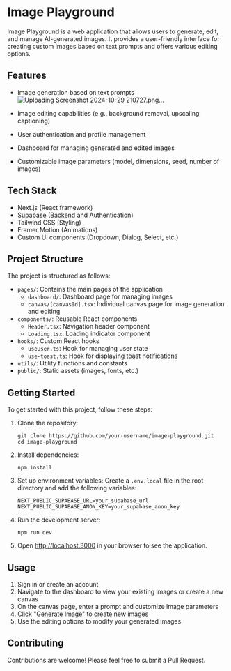 # Image Playground

Image Playground is a web application that allows users to generate, edit, and manage AI-generated images. It provides a user-friendly interface for creating custom images based on text prompts and offers various editing options.

## Features

- Image generation based on text prompts![Uploading Screenshot 2024-10-29 210727.png…]()

- Image editing capabilities (e.g., background removal, upscaling, captioning)
- User authentication and profile management
- Dashboard for managing generated and edited images
- Customizable image parameters (model, dimensions, seed, number of images)

## Tech Stack

- Next.js (React framework)
- Supabase (Backend and Authentication)
- Tailwind CSS (Styling)
- Framer Motion (Animations)
- Custom UI components (Dropdown, Dialog, Select, etc.)

## Project Structure

The project is structured as follows:

- `pages/`: Contains the main pages of the application
  - `dashboard/`: Dashboard page for managing images
  - `canvas/[canvasId].tsx`: Individual canvas page for image generation and editing
- `components/`: Reusable React components
  - `Header.tsx`: Navigation header component
  - `Loading.tsx`: Loading indicator component
- `hooks/`: Custom React hooks
  - `useUser.ts`: Hook for managing user state
  - `use-toast.ts`: Hook for displaying toast notifications
- `utils/`: Utility functions and constants
- `public/`: Static assets (images, fonts, etc.)

## Getting Started

To get started with this project, follow these steps:

1. Clone the repository:

   ```
   git clone https://github.com/your-username/image-playground.git
   cd image-playground
   ```

2. Install dependencies:

   ```
   npm install
   ```

3. Set up environment variables:
   Create a `.env.local` file in the root directory and add the following variables:

   ```
   NEXT_PUBLIC_SUPABASE_URL=your_supabase_url
   NEXT_PUBLIC_SUPABASE_ANON_KEY=your_supabase_anon_key
   ```

4. Run the development server:

   ```
   npm run dev
   ```

5. Open [http://localhost:3000](http://localhost:3000) in your browser to see the application.

## Usage

1. Sign in or create an account
2. Navigate to the dashboard to view your existing images or create a new canvas
3. On the canvas page, enter a prompt and customize image parameters
4. Click "Generate Image" to create new images
5. Use the editing options to modify your generated images

## Contributing

Contributions are welcome! Please feel free to submit a Pull Request.

